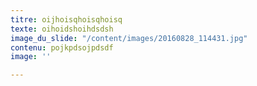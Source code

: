 ```yaml
---
titre: oijhoisqhoisqhoisq
texte: oihoidshoihdsdsh
image_du_slide: "/content/images/20160828_114431.jpg"
contenu: pojkpdsojpdsdf
image: ''

---
```

